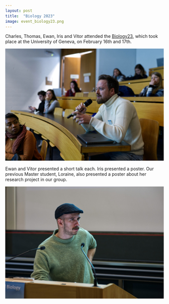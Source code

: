 ```yaml
---
layout: post
title:  "Biology 2023"
image: event_biology23.png
---
```


Charles, Thomas, Ewan, Iris and Vitor attended the [Biology23](https://biology23.unige.ch/), which took place at the University of Geneva, on February 16th and 17th.

![Charles Mullon in Biology23](/assets/images/Charles_biology23.jpeg)

Ewan and Vitor presented a short talk each. Iris presented a poster. Our previous Master student, Loraine, also presented a poster about her research project in our group. 

![Ewan in Biology23](/assets/images/ewan_Biology23.jpeg)


